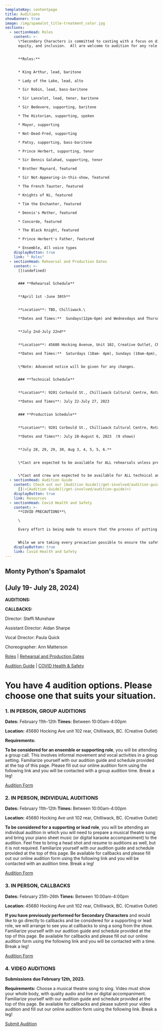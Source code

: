 ```yaml
---
templateKey: contentpage
title: Auditions
showBanner: true
image: /img/spamalot_title-treatment_color.jpg
sections:
  - sectionHead: Roles
    content: >-
      \*Secondary Characters is committed to casting with a focus on diversity,
      equity, and inclusion.  All are welcome to audition for any role.


      **Roles:**


      * King Arthur, lead, baritone

      * Lady of the Lake, lead, alto

      * Sir Robin, lead, bass-baritone

      * Sir Lancelot, lead, tenor, baritone

      * Sir Bedevere, supporting, baritone

      * The Historian, supporting, spoken

      * Mayor, supporting

      * Not-Dead-Fred, supporting

      * Patsy, supporting, bass-baritone

      * Prince Herbert, supporting, tenor

      * Sir Dennis Galahad, supporting, tenor

      * Brother Maynard, featured

      * Sir Not-Appearing-in-this-show, featured

      * The French Taunter, featured

      * Knights of Ni, featured

      * Tim the Enchanter, featured

      * Dennis's Mother, featured

      * Concorde, featured

      * The Black Knight, featured

      * Prince Herbert's Father, featured

      * Ensemble, All voice types
    displayButton: true
    link: " Roles"
  - sectionHead: Rehearsal and Production Dates
    content: >-
      [](undefined)


      ### **Rehearsal Schedule**


      **April 1st -June 30th** 


      **Location**: TBD, Chilliwack.\

      **Dates and Times:**  Sundays(12pm-6pm) and Wednesdays and Thursdays (5pm-8pm)


      **July 2nd-July 22nd**


      **Location**: 45680 Hocking Avenue, Unit 102, Creative Outlet, Chilliwack.\

      **Dates and Times:**  Saturdays (10am- 4pm), Sundays (10am-4pm), Wednesdays and Thursdays (6:00pm-10:00pm)


      \*Note: Advanced notice will be given for any changes.


      ### **Technical Schedule**


      **Location**: 9201 Corbould St., Chilliwack Cultural Centre, Rotary Hall Theatre, Chilliwack.\

      **Dates and Times**: July 22-July 27, 2023  


      ### **Production Schedule**


      **Location**: 9201 Corbould St., Chilliwack Cultural Centre, Rotary Hall Theatre, Chilliwack.\

      **Dates and Times**: July 28-August 6, 2023  (9 shows)


      **July 28, 29, 29, 30, Aug 3, 4, 5, 5, 6.**


      \*Cast are expected to be available for ALL rehearsals unless previously discussed with director.


      \*Cast and crew are expected to be available for ALL technical and production dates.
  - sectionHead: Audition Guide
    content: Check out our [Audition Guide](/get-involved/audition-guide)
      [](<[Audition Guide](/get-involved/audition-guide)>)
    displayButton: true
    link: Resources
  - sectionHead: Covid Health and Safety
    content: >-
      **COVID PRECAUTIONS**\

      \

      Every effort is being made to ensure that the process of putting on *Seussical,* from auditions to performance, will comply with all current safety restrictions as outlined by the BC Ministry of Health and BC Centre for Disease Control. 


      While we are taking every precaution possible to ensure the safety of all cast, crew and audience members, we understand that everyone has different comfort levels around Covid and wish to do our best to accommodate these different comfort levels
    displayButton: true
    link: Covid Health and Safety
---
```

## Monty Python's Spamalot 

## (July 19- July 28, 2024)

**AUDITIONS:**  

**CALLBACKS:**  

Director:  Steffi Munshaw

Assistant Director:  Aidan Sharpe

Vocal Director:  Paula Quick

Choreographer:  Ann Matterson

[Roles](#roles) | [Rehearsal and Production Dates ](<#rehearsal and production dates>)

[Audition Guide](<#audition guide>) | [COVID Health & Safety](#covid%20health%20and%20safety)

# **You have 4 audition options. Please choose one that suits your situation.**

### **1.  IN PERSON, GROUP AUDITIONS**

**Dates:**  February 11th-12th   **Times:**  Between 10:00am-4:00pm

**Location:**  45680 Hocking Ave unit 102 rear, Chilliwack, BC.  (Creative Outlet)

**Requirements:**  

**To be considered for an ensemble or supporting role**, you will be attending a group call.  This involves informal movement and vocal activities in a group setting.   Familiarize yourself with our audition guide and schedule provided at the top of this page.   Please fill out our online audition form using the following link and you will be contacted with a group audition time.  Break a leg!

 [Audition Form](https://forms.gle/q5Wy6r4JMA3VNDEL8)

### **2.  IN PERSON, INDIVIDUAL AUDITIONS**

**Dates:**  February 11th-12th   **Times:**  Between 10:00am-4:00pm

**Location:**  45680 Hocking Ave unit 102 rear, Chilliwack, BC.  (Creative Outlet)

**To be considered for a supporting or lead role**, you will be attending an individual audition in which you will need to prepare a musical theatre song and bring your piano sheet music (or digital karaoke accompaniment) to the audition. Feel free to bring a head shot and resume to auditions as well, but it is not required.  Familiarize yourself with our audition guide and schedule provided at the top of this page. Be available for callbacks and please fill out our online audition form using the following link and you will be contacted with an audition time.  Break a leg!

 [Audition Form](https://forms.gle/q5Wy6r4JMA3VNDEL8)

### **3.  IN PERSON, CALLBACKS**

**Dates:**  February 25th-26th   **Times:**  Between 10:00am-4:00pm

**Location:**  45680 Hocking Ave unit 102 rear, Chilliwack, BC.  (Creative Outlet)

**If you have previously performed for Secondary Characters** and would like to go directly to callbacks and be considered for a supporting or lead role, we will arrange to see you at callbacks to sing a song from the show.  Familiarize yourself with our audition guide and schedule provided at the top of this page. Be available for callbacks and please fill out our online audition form using the following link and you will be contacted with a time.  Break a leg!

 [Audition Form](https://forms.gle/q5Wy6r4JMA3VNDEL8)

### **4.  VIDEO AUDITIONS**

**Submissions due February 12th, 2023.** 

**Requirements:**  Choose a musical theatre song to sing. Video must show your whole body, with quality audio and live or digital accompaniment.  Familiarize yourself with our audition guide and schedule provided at the top of this page. Be available for callbacks and please submit your video audition and fill out our online audition form using the following link.  Break a leg!

 [Submit Audition](https://forms.gle/q5Wy6r4JMA3VNDEL8)